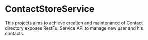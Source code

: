 # ContactStoreService
This projects aims to achieve creation and maintenance of Contact directory exposes RestFul Service API to manage new user and his contacts.
